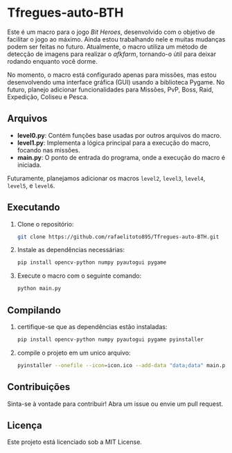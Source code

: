 # Tfregues-auto-BTH

Este é um macro para o jogo *Bit Heroes*, desenvolvido com o objetivo de facilitar o jogo ao máximo. Ainda estou trabalhando nele e muitas mudanças podem ser feitas no futuro. Atualmente, o macro utiliza um método de detecção de imagens para realizar o *afkfarm*, tornando-o útil para deixar rodando enquanto você dorme.

No momento, o macro está configurado apenas para missões, mas estou desenvolvendo uma interface gráfica (GUI) usando a biblioteca Pygame. No futuro, planejo adicionar funcionalidades para Missões, PvP, Boss, Raid, Expedição, Coliseu e Pesca.

## Arquivos

- **level0.py**: Contém funções base usadas por outros arquivos do macro.
- **level1.py**: Implementa a lógica principal para a execução do macro, focando nas missões.
- **main.py**: O ponto de entrada do programa, onde a execução do macro é iniciada.

Futuramente, planejamos adicionar os macros `level2`, `level3`, `level4`, `level5`, e `level6`.

## Executando

1. Clone o repositório:
	```bash
	git clone https://github.com/rafaelitoto895/Tfregues-auto-BTH.git
	```
2. Instale as dependências necessárias:
	```bash
	pip install opencv-python numpy pyautogui pygame
	```
3. Execute o macro com o seguinte comando:
	```bash
	python main.py
	```
   
## Compilando
	
1. certifique-se que as dependências estão instaladas:
	```bash
	pip install opencv-python numpy pyautogui pygame pyinstaller
	```
2. compile o projeto em um unico arquivo:
	```bash
	pyinstaller --onefile --icon=icon.ico --add-data "data;data" main.py
	```
	

## Contribuições

Sinta-se à vontade para contribuir! Abra um issue ou envie um pull request.

## Licença

Este projeto está licenciado sob a MIT License.
